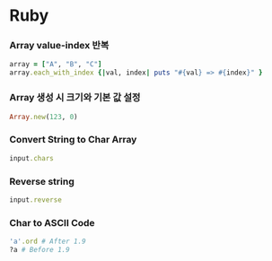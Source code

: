 # Ruby
### Array value-index 반복
```ruby
array = ["A", "B", "C"]
array.each_with_index {|val, index| puts "#{val} => #{index}" }
```

### Array 생성 시 크기와 기본 값 설정
```ruby
Array.new(123, 0)
```

### Convert String to Char Array
```ruby
input.chars
```

### Reverse string
```ruby
input.reverse
```

### Char to ASCII Code
```ruby
'a'.ord # After 1.9
?a # Before 1.9
```